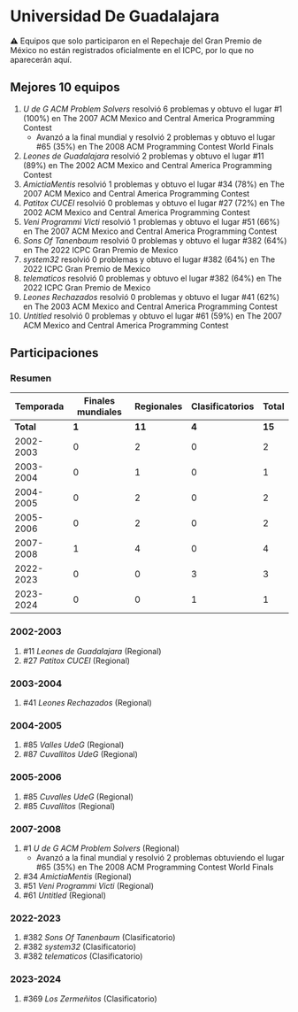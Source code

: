 # Universidad De Guadalajara

:warning: Equipos que solo participaron en el Repechaje del Gran Premio de México no están registrados oficialmente en el ICPC, por lo que no aparecerán aquí.

## Mejores 10 equipos

1. _U de G ACM Problem Solvers_ resolvió 6 problemas y obtuvo el lugar #1 (100%) en The 2007 ACM Mexico and Central America Programming Contest
    - Avanzó a la final mundial y resolvió 2 problemas y obtuvo el lugar #65 (35%) en The 2008 ACM Programming Contest World Finals
1. _Leones de Guadalajara_ resolvió 2 problemas y obtuvo el lugar #11 (89%) en The 2002 ACM Mexico and Central America Programming Contest
1. _AmictiaMentis_ resolvió 1 problemas y obtuvo el lugar #34 (78%) en The 2007 ACM Mexico and Central America Programming Contest
1. _Patitox CUCEI_ resolvió 0 problemas y obtuvo el lugar #27 (72%) en The 2002 ACM Mexico and Central America Programming Contest
1. _Veni Programmi Victi_ resolvió 1 problemas y obtuvo el lugar #51 (66%) en The 2007 ACM Mexico and Central America Programming Contest
1. _Sons Of Tanenbaum_ resolvió 0 problemas y obtuvo el lugar #382 (64%) en The 2022 ICPC Gran Premio de Mexico
1. _system32_ resolvió 0 problemas y obtuvo el lugar #382 (64%) en The 2022 ICPC Gran Premio de Mexico
1. _telematicos_ resolvió 0 problemas y obtuvo el lugar #382 (64%) en The 2022 ICPC Gran Premio de Mexico
1. _Leones Rechazados_ resolvió 0 problemas y obtuvo el lugar #41 (62%) en The 2003 ACM Mexico and Central America Programming Contest
1. _Untitled_ resolvió 0 problemas y obtuvo el lugar #61 (59%) en The 2007 ACM Mexico and Central America Programming Contest

## Participaciones

### Resumen

| Temporada | Finales mundiales | Regionales | Clasificatorios | Total |
| --- | --- | --- | --- | --- |
| **Total** | **1** | **11** | **4** | **15** |
| 2002-2003 | 0 | 2 | 0 | 2 |
| 2003-2004 | 0 | 1 | 0 | 1 |
| 2004-2005 | 0 | 2 | 0 | 2 |
| 2005-2006 | 0 | 2 | 0 | 2 |
| 2007-2008 | 1 | 4 | 0 | 4 |
| 2022-2023 | 0 | 0 | 3 | 3 |
| 2023-2024 | 0 | 0 | 1 | 1 |

### 2002-2003

1. #11 _Leones de Guadalajara_ (Regional)
1. #27 _Patitox CUCEI_ (Regional)

### 2003-2004

1. #41 _Leones Rechazados_ (Regional)

### 2004-2005

1. #85 _Valles UdeG_ (Regional)
1. #87 _Cuvallitos UdeG_ (Regional)

### 2005-2006

1. #85 _Cuvalles UdeG_ (Regional)
1. #85 _Cuvallitos_ (Regional)

### 2007-2008

1. #1 _U de G ACM Problem Solvers_ (Regional)
    - Avanzó a la final mundial y resolvió 2 problemas obtuviendo el lugar #65 (35%) en The 2008 ACM Programming Contest World Finals
1. #34 _AmictiaMentis_ (Regional)
1. #51 _Veni Programmi Victi_ (Regional)
1. #61 _Untitled_ (Regional)

### 2022-2023

1. #382 _Sons Of Tanenbaum_ (Clasificatorio)
1. #382 _system32_ (Clasificatorio)
1. #382 _telematicos_ (Clasificatorio)

### 2023-2024

1. #369 _Los Zermeñitos_ (Clasificatorio)



